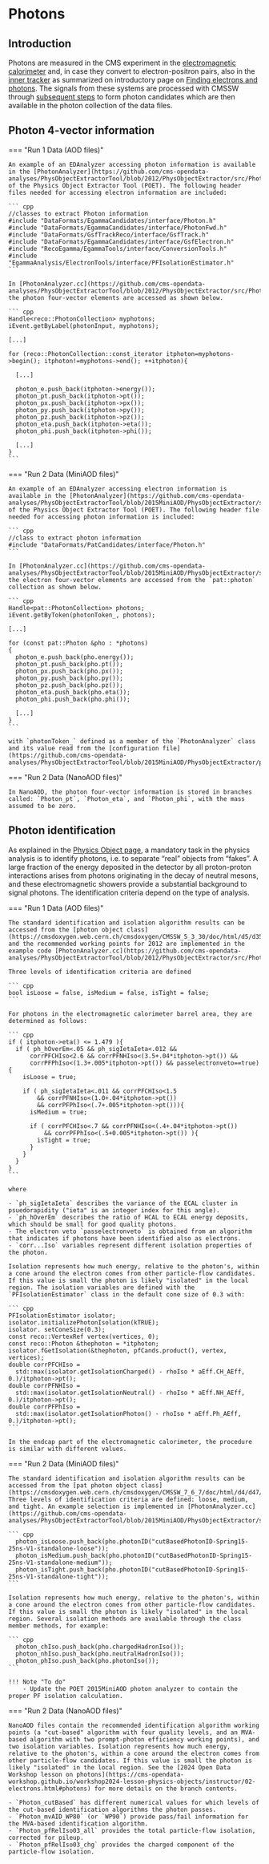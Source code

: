 # Photons

## Introduction

Photons are measured in the CMS experiment in the [electromagnetic calorimeter](https://cms.cern/detector/measuring-energy/energy-electrons-and-photons-ecal) and, in case they convert to electron-positron pairs, also in the [inner tracker](https://cms.cern/index.php/detector/identifying-tracks) as summarized on  introductory page on [Finding electrons and photons](https://cms.cern/news/finding-electrons-and-photons-cms-detector). The signals from these systems are processed with CMSSW through [subsequent steps](../../../cmssw/cmsswdatamodel.md) to form photon candidates which are then available in the photon collection of the data files.

## Photon 4-vector information

=== "Run 1 Data (AOD files)"

    An example of an EDAnalyzer accessing photon information is available in the [PhotonAnalyzer](https://github.com/cms-opendata-analyses/PhysObjectExtractorTool/blob/2012/PhysObjectExtractor/src/PhotonAnalyzer.cc) of the Physics Object Extractor Tool (POET). The following header files needed for accessing electron information are included:

    ``` cpp
    //classes to extract Photon information
    #include "DataFormats/EgammaCandidates/interface/Photon.h"
    #include "DataFormats/EgammaCandidates/interface/PhotonFwd.h"
    #include "DataFormats/GsfTrackReco/interface/GsfTrack.h"
    #include "DataFormats/EgammaCandidates/interface/GsfElectron.h"
    #include "RecoEgamma/EgammaTools/interface/ConversionTools.h"
    #include "EgammaAnalysis/ElectronTools/interface/PFIsolationEstimator.h"
    ```

    In [PhotonAnalyzer.cc](https://github.com/cms-opendata-analyses/PhysObjectExtractorTool/blob/2012/PhysObjectExtractor/src/PhotonAnalyzer.cc), the photon four-vector elements are accessed as shown below.

    ``` cpp
    Handle<reco::PhotonCollection> myphotons;
    iEvent.getByLabel(photonInput, myphotons);

    [...]

    for (reco::PhotonCollection::const_iterator itphoton=myphotons->begin(); itphoton!=myphotons->end(); ++itphoton){

      [...]

      photon_e.push_back(itphoton->energy());
      photon_pt.push_back(itphoton->pt());
      photon_px.push_back(itphoton->px());
      photon_py.push_back(itphoton->py());
      photon_pz.push_back(itphoton->pz());
      photon_eta.push_back(itphoton->eta());
      photon_phi.push_back(itphoton->phi());

      [...]
    }
    ```

=== "Run 2 Data (MiniAOD files)"

    An example of an EDAnalyzer accessing electron information is available in the [PhotonAnalyzer](https://github.com/cms-opendata-analyses/PhysObjectExtractorTool/blob/2015MiniAOD/PhysObjectExtractor/src/PhotonAnalyzer.cc) of the Physics Object Extractor Tool (POET). The following header file needed for accessing photon information is included:

    ``` cpp
    //class to extract photon information
    #include "DataFormats/PatCandidates/interface/Photon.h"
    ```

    In [PhotonAnalyzer.cc](https://github.com/cms-opendata-analyses/PhysObjectExtractorTool/blob/2015MiniAOD/PhysObjectExtractor/src/PhotonAnalyzer.cc), the electron four-vector elements are accessed from the `pat::photon` collection as shown below.

    ``` cpp
    Handle<pat::PhotonCollection> photons;
    iEvent.getByToken(photonToken_, photons);

    [...]

    for (const pat::Photon &pho : *photons)
    {
      photon_e.push_back(pho.energy());
      photon_pt.push_back(pho.pt());
      photon_px.push_back(pho.px());
      photon_py.push_back(pho.py());
      photon_pz.push_back(pho.pz());
      photon_eta.push_back(pho.eta());
      photon_phi.push_back(pho.phi());

      [...]
    }
    ```

    with `photonToken_` defined as a member of the `PhotonAnalyzer` class and its value read from the [configuration file](https://github.com/cms-opendata-analyses/PhysObjectExtractorTool/blob/2015MiniAOD/PhysObjectExtractor/python/poet_cfg.py).

=== "Run 2 Data (NanoAOD files)"

    In NanoAOD, the photon four-vector information is stored in branches called: `Photon_pt`, `Photon_eta`, and `Photon_phi`, with the mass assumed to be zero.

## Photon identification

As explained in the [Physics Object page](../objects#detector-information-for-identification), a mandatory task in the physics analysis is to identify photons, i.e. to separate “real” objects from “fakes”. A large fraction of the energy deposited in the detector by all proton-proton interactions arises from photons originating in the decay of neutral mesons, and these electromagnetic showers provide a substantial background to signal photons. The identification criteria depend on the type of analysis.

=== "Run 1 Data (AOD files)"

    The standard identification and isolation algorithm results can be accessed from the [photon object class](https://cmsdoxygen.web.cern.ch/cmsdoxygen/CMSSW_5_3_30/doc/html/d5/d35/classreco_1_1Photon.html) and the recommended working points for 2012 are implemented in the example code [PhotonAnalyzer.cc](https://github.com/cms-opendata-analyses/PhysObjectExtractorTool/blob/2012/PhysObjectExtractor/src/PhotonAnalyzer.cc).

    Three levels of identification criteria are defined

    ``` cpp
    bool isLoose = false, isMedium = false, isTight = false;
    ```

    For photons in the electromagnetic calorimeter barrel area, they are determined as follows:

    ``` cpp
    if ( itphoton->eta() <= 1.479 ){
      if ( ph_hOverEm<.05 && ph_sigIetaIeta<.012 &&
          corrPFCHIso<2.6 && corrPFNHIso<(3.5+.04*itphoton->pt()) &&
          corrPFPhIso<(1.3+.005*itphoton->pt()) && passelectronveto==true) {
        isLoose = true;

        if ( ph_sigIetaIeta<.011 && corrPFCHIso<1.5
            && corrPFNHIso<(1.0+.04*itphoton->pt())
            && corrPFPhIso<(.7+.005*itphoton->pt())){
          isMedium = true;

          if ( corrPFCHIso<.7 && corrPFNHIso<(.4+.04*itphoton->pt())
              && corrPFPhIso<(.5+0.005*itphoton->pt()) ){
            isTight = true;
          }
        }
      }
    }
    ```

    where

    - `ph_sigIetaIeta` describes the variance of the ECAL cluster in psuedorapidity ("ieta" is an integer index for this angle).
    - `ph_hOverEm` describes the ratio of HCAL to ECAL energy deposits, which should be small for good quality photons.
    - The electron veto `passelectronveto` is obtained from an algorithm that indicates if photons have been identified also as electrons.
    - `corr...Iso` variables represent different isolation properties of the photon.

    Isolation represents how much energy, relative to the photon's, within a cone around the electron comes from other particle-flow candidates. If this value is small the photon is likely "isolated" in the local region. The isolation variables are defined with the `PFIsolationEstimator` class in the default cone size of 0.3 with:

    ``` cpp
    PFIsolationEstimator isolator;
    isolator.initializePhotonIsolation(kTRUE);
    isolator. setConeSize(0.3);
    const reco::VertexRef vertex(vertices, 0);
    const reco::Photon &thephoton = *itphoton;
    isolator.fGetIsolation(&thephoton, pfCands.product(), vertex, vertices);
    double corrPFCHIso =
      std::max(isolator.getIsolationCharged() - rhoIso * aEff.CH_AEff, 0.)/itphoton->pt();
    double corrPFNHIso =
      std::max(isolator.getIsolationNeutral() - rhoIso * aEff.NH_AEff, 0.)/itphoton->pt();
    double corrPFPhIso =
      std::max(isolator.getIsolationPhoton() - rhoIso * aEff.Ph_AEff, 0.)/itphoton->pt();
    ```

    In the endcap part of the electromagnetic calorimeter, the procedure is similar with different values.

=== "Run 2 Data (MiniAOD files)"

    The standard identification and isolation algorithm results can be accessed from the [pat photon object class](https://cmsdoxygen.web.cern.ch/cmsdoxygen/CMSSW_7_6_7/doc/html/d4/d47/classpat_1_1Photon.html). Three levels of identification criteria are defined: loose, medium, and tight. An example selection is implemented in [PhotonAnalyzer.cc](https://github.com/cms-opendata-analyses/PhysObjectExtractorTool/blob/2015MiniAOD/PhysObjectExtractor/src/PhotonAnalyzer.cc):

    ``` cpp
      photon_isLoose.push_back(pho.photonID("cutBasedPhotonID-Spring15-25ns-V1-standalone-loose"));
      photon_isMedium.push_back(pho.photonID("cutBasedPhotonID-Spring15-25ns-V1-standalone-medium"));
      photon_isTight.push_back(pho.photonID("cutBasedPhotonID-Spring15-25ns-V1-standalone-tight"));
    ```

    Isolation represents how much energy, relative to the photon's, within a cone around the electron comes from other particle-flow candidates. If this value is small the photon is likely "isolated" in the local region. Several isolation methods are available through the class member methods, for example:

    ``` cpp
      photon_chIso.push_back(pho.chargedHadronIso());
      photon_nhIso.push_back(pho.neutralHadronIso());
      photon_phIso.push_back(pho.photonIso());
    ```

    !!! Note "To do"
        - Update the POET 2015MiniAOD photon analyzer to contain the proper PF isolation calculation.

=== "Run 2 Data (NanoAOD files)"

    NanoAOD files contain the recommended identification algorithm working points (a "cut-based" algorithm with four quality levels, and an MVA-based algorithm with two prompt-photon efficiency working points), and two isolation variables. Isolation represents how much energy, relative to the photon's, within a cone around the electron comes from other particle-flow candidates. If this value is small the photon is likely "isolated" in the local region. See the [2024 Open Data Workshop lesson on photons](https://cms-opendata-workshop.github.io/workshop2024-lesson-physics-objects/instructor/02-electrons.html#photons) for more details on the branch contents.

    - `Photon_cutBased` has different numerical values for which levels of the cut-based identification algorithms the photon passes.
    - `Photon_mvAID_WP80` (or `WP90`) provide pass/fail information for the MVA-based identification algorithm.
    - `Photon_pfRelIso03_all` provides the total particle-flow isolation, corrected for pileup.
    - `Photon_pfRelIso03_chg` provides the charged component of the particle-flow isolation.
